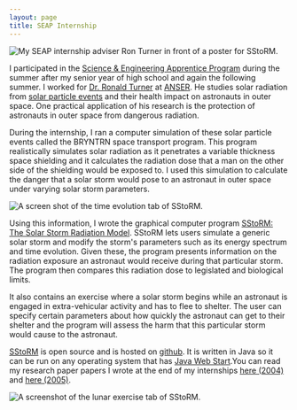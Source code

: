 ```yaml
---
layout: page
title: SEAP Internship
---
```


![My SEAP internship adviser Ron Turner in front of a poster for SStoRM.](http://joshualande.com/wp-content/uploads/ron_turner_anser_2007-580x872.jpg)

I participated in the [Science &amp; Engineering Apprentice Program](http://seap.asee.org/program_details) during the summer after my senior year of high school and again the following summer. I worked for [Dr. Ronald Turner](http://www.anser.org/turner-r-publications) at [ANSER](http://www.anser.org/). He studies solar radiation from [solar particle events](http://helios.gsfc.nasa.gov/sep.html) and their health impact on astronauts in outer space. One practical application of his research is the protection of astronauts in outer space from dangerous radiation.

During the internship, I ran a computer simulation of these solar particle events called the BRYNTRN space transport program. This program realistically simulates solar radiation as it penetrates a variable thickness space shielding and it calculates the radiation dose that a man on the other side of the shielding would be exposed to. I used this simulation to calculate the danger that a solar storm would pose to an astronaut in outer space under varying solar storm parameters.

![A screen shot of the time evolution tab of SStoRM.](http://joshualande.com/wp-content/uploads/sstorm_time_evolution_screenshot.jpeg-580x594.jpeg)

Using this information, I wrote the graphical computer program [SStoRM: The Solar Storm Radiation Model](http://joshualande.github.com/SStoRM). SStoRM lets users simulate a generic solar storm and modify the storm's parameters such as its energy spectrum and time evolution. Given these, the program presents information on the radiation exposure an astronaut would receive during that particular storm. The program then compares this radiation dose to legislated and biological limits.

It also contains an exercise where a solar storm begins while an astronaut is engaged in extra-vehicular activity and has to flee to shelter. The user can specify certain parameters about how quickly the astronaut can get to their shelter and the program will assess the harm that this particular storm would cause to the astronaut.

[SStoRM](http://joshualande.github.com/SStoRM) is open source and is hosted on [github](http://joshualande.github.com/SStoRM). It is written in Java so it can be run on any operating system that has [Java Web Start](http://www.oracle.com/technetwork/java/javase/tech/index-jsp-136112.html).You can read my research paper papers I wrote at the end of my internships [here (2004)](http://joshualande.com/wp-content/uploads/2013/01/lande_SEAP_paper_2004.pdf) and [here (2005)](http://joshualande.com/wp-content/uploads/2013/01/lande_SEAP_paper_2005.pdf).

![A screenshot of the lunar exercise tab of SStoRM.](http://joshualande.com/wp-content/uploads/sstorm_screenshot.jpeg)
